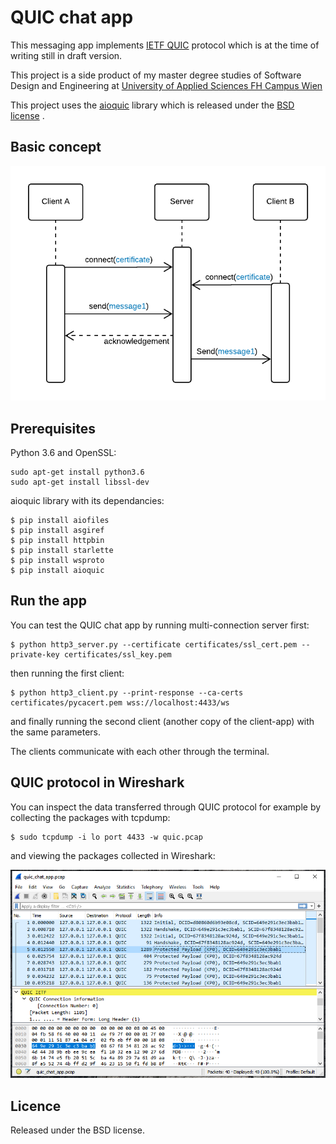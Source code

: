 # QUIC chat app
This messaging app implements [IETF QUIC](https://quicwg.org/) protocol which is at the time of writing still in draft version. 

This project is a side product of my master degree studies of Software Design and Engineering at [University of Applied Sciences FH Campus Wien](https://www.fh-campuswien.ac.at/en/studies/study-courses/detail/software-design-and-engineering-master.html)  

This project uses the [aioquic](https://github.com/aiortc/aioquic) library which is released under the [BSD license](https://aioquic.readthedocs.io/en/latest/license.html) .

## Basic concept
![](images/sequence_diagram.png)

## Prerequisites
Python 3.6 and OpenSSL: 
```
sudo apt-get install python3.6
sudo apt-get install libssl-dev
```
aioquic library with its dependancies:
```
$ pip install aiofiles 
$ pip install asgiref 
$ pip install httpbin 
$ pip install starlette 
$ pip install wsproto
$ pip install aioquic
```
## Run the app 
You can test the QUIC chat app by running multi-connection server first:
```
$ python http3_server.py --certificate certificates/ssl_cert.pem --private-key certificates/ssl_key.pem
``` 
then running the first client: 
```
$ python http3_client.py --print-response --ca-certs certificates/pycacert.pem wss://localhost:4433/ws
```
and finally running the second client (another copy of the client-app) with the same parameters. 

The clients communicate with each other through the terminal. 

## QUIC protocol in Wireshark
You can inspect the data transferred through QUIC protocol for example by collecting the packages with tcpdump:
```
$ sudo tcpdump -i lo port 4433 -w quic.pcap
```
and viewing the packages collected in Wireshark: 

![](images/wireshark.png)


## Licence
Released under the BSD license.